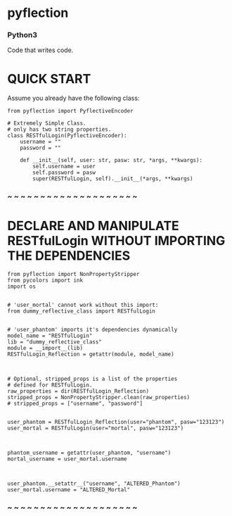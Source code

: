 # pyflection 
### Python3
Code that writes code.



# QUICK START
Assume you already have the following class:
```
from pyflection import PyflectiveEncoder

# Extremely Simple Class.
# only has two string properties.
class RESTfulLogin(PyflectiveEncoder):
    username = ""
    password = ""

    def __init__(self, user: str, pasw: str, *args, **kwargs):
        self.username = user
        self.password = pasw
        super(RESTfulLogin, self).__init__(*args, **kwargs)
```

### ~ ~ ~ ~ ~ ~ ~ ~ ~ ~ ~ ~ ~ ~ ~ ~ ~ ~ ~ ~


# DECLARE AND MANIPULATE RESTfulLogin WITHOUT IMPORTING THE DEPENDENCIES
```
from pyflection import NonPropertyStripper
from pycolors import ink
import os


# 'user_mortal' cannot work without this import:
from dummy_reflective_class import RESTfulLogin


# 'user_phantom' imports it's dependencies dynamically
model_name = "RESTfulLogin"
lib = "dummy_reflective_class"
module = __import__(lib)
RESTfulLogin_Reflection = getattr(module, model_name)



# Optional, stripped_props is a list of the properties
# defined for RESTfulLogin.
raw_properties = dir(RESTfulLogin_Reflection)
stripped_props = NonPropertyStripper.clean(raw_properties)
# stripped_props = ["username", "password"]


user_phantom = RESTfulLogin_Reflection(user="phantom", pasw="123123")
user_mortal = RESTfulLogin(user="mortal", pasw="123123")



phantom_username = getattr(user_phantom, "username")
mortal_username = user_mortal.username



user_phantom.__setattr__("username", "ALTERED_Phantom")
user_mortal.username = "ALTERED_Mortal"
```

### ~ ~ ~ ~ ~ ~ ~ ~ ~ ~ ~ ~ ~ ~ ~ ~ ~ ~ ~ ~

